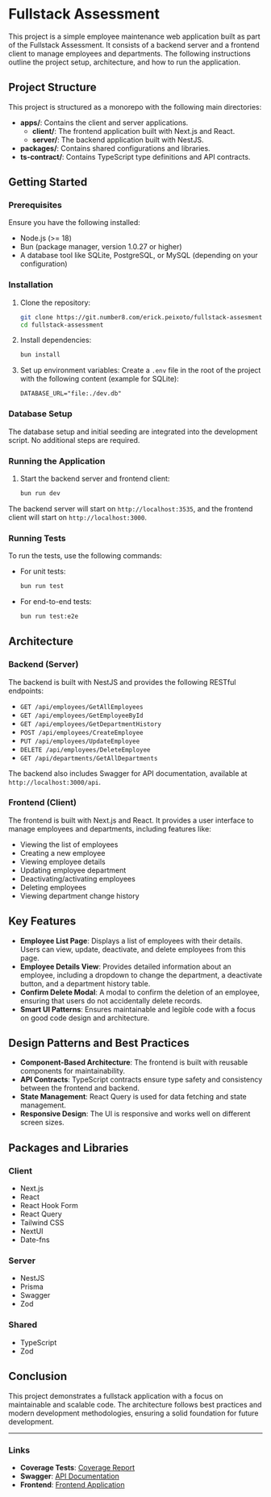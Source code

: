 # Fullstack Assessment

This project is a simple employee maintenance web application built as part of the Fullstack Assessment. It consists of a backend server and a frontend client to manage employees and departments. The following instructions outline the project setup, architecture, and how to run the application.

## Project Structure

This project is structured as a monorepo with the following main directories:

- **apps/**: Contains the client and server applications.
  - **client/**: The frontend application built with Next.js and React.
  - **server/**: The backend application built with NestJS.
- **packages/**: Contains shared configurations and libraries.
- **ts-contract/**: Contains TypeScript type definitions and API contracts.

## Getting Started

### Prerequisites

Ensure you have the following installed:

- Node.js (>= 18)
- Bun (package manager, version 1.0.27 or higher)
- A database tool like SQLite, PostgreSQL, or MySQL (depending on your configuration)

### Installation

1. Clone the repository:
    ```bash
    git clone https://git.number8.com/erick.peixoto/fullstack-assesment.git
    cd fullstack-assessment
    ```

2. Install dependencies:
    ```bash
    bun install
    ```

3. Set up environment variables:
    Create a `.env` file in the root of the project with the following content (example for SQLite):
    ```env
    DATABASE_URL="file:./dev.db"
    ```

### Database Setup

The database setup and initial seeding are integrated into the development script. No additional steps are required.

### Running the Application

1. Start the backend server and frontend client:
    ```bash
    bun run dev
    ```

The backend server will start on `http://localhost:3535`, and the frontend client will start on `http://localhost:3000`.

### Running Tests

To run the tests, use the following commands:

- For unit tests:
    ```bash
    bun run test
    ```

- For end-to-end tests:
    ```bash
    bun run test:e2e
    ```

## Architecture

### Backend (Server)

The backend is built with NestJS and provides the following RESTful endpoints:

- `GET /api/employees/GetAllEmployees`
- `GET /api/employees/GetEmployeeById`
- `GET /api/employees/GetDepartmentHistory`
- `POST /api/employees/CreateEmployee`
- `PUT /api/employees/UpdateEmployee`
- `DELETE /api/employees/DeleteEmployee`
- `GET /api/departments/GetAllDepartments`

The backend also includes Swagger for API documentation, available at `http://localhost:3000/api`.

### Frontend (Client)

The frontend is built with Next.js and React. It provides a user interface to manage employees and departments, including features like:

- Viewing the list of employees
- Creating a new employee
- Viewing employee details
- Updating employee department
- Deactivating/activating employees
- Deleting employees
- Viewing department change history

## Key Features

- **Employee List Page**: Displays a list of employees with their details. Users can view, update, deactivate, and delete employees from this page.
- **Employee Details View**: Provides detailed information about an employee, including a dropdown to change the department, a deactivate button, and a department history table.
- **Confirm Delete Modal**: A modal to confirm the deletion of an employee, ensuring that users do not accidentally delete records.
- **Smart UI Patterns**: Ensures maintainable and legible code with a focus on good code design and architecture.

## Design Patterns and Best Practices

- **Component-Based Architecture**: The frontend is built with reusable components for maintainability.
- **API Contracts**: TypeScript contracts ensure type safety and consistency between the frontend and backend.
- **State Management**: React Query is used for data fetching and state management.
- **Responsive Design**: The UI is responsive and works well on different screen sizes.

## Packages and Libraries

### Client

- Next.js
- React
- React Hook Form
- React Query
- Tailwind CSS
- NextUI
- Date-fns

### Server

- NestJS
- Prisma
- Swagger
- Zod

### Shared

- TypeScript
- Zod

## Conclusion

This project demonstrates a fullstack application with a focus on maintainable and scalable code. The architecture follows best practices and modern development methodologies, ensuring a solid foundation for future development.

---

### Links

- **Coverage Tests**: [Coverage Report](http://localhost:3535/coverage)
- **Swagger**: [API Documentation](http://localhost:3535/api)
- **Frontend**: [Frontend Application](http://localhost:3000)

